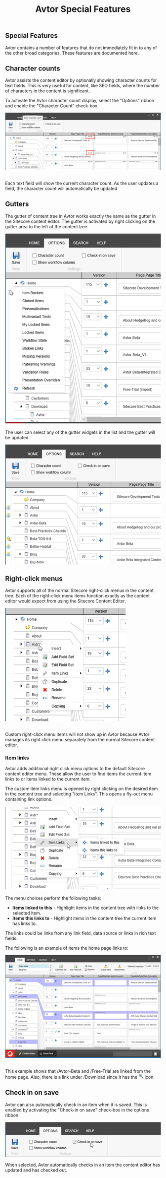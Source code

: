 ﻿---
title: Avtor Special Features
layout: AvtorLayout
---

## Special Features
Avtor contains a number of features that do not immediately fit in to any of the other broad categories. These features are documented here.

## Character counts
Avtor assists the content editor by optionally showing character counts for text fields. This is very useful for content, like SEO fields, where the number of characters in the content is significant. 

To activate the Avtor character count display, select the "Options" ribbon and enable the "Character Count" check-box.

![Character Count](/Images/Avtor/SpecialFeatures_CharCount.png)
<br/><br/>

Each text field will show the current character count. As the user updates a field, the character count will automatically be updated.

## Gutters
The gutter of content tree in Avtor works exactly the same as the gutter in the Sitecore content editor. The gutter is activated by right clicking on the gutter area to the left of the content tree.

![Gutter](/Images/Avtor/SpecialFeatures_Gutter.png)
<br/><br/>
The user can select any of the gutter widgets in the list and the gutter will be updated.

![Gutter widgets](/Images/Avtor/SpecialFeatures_GutterSelected.png)

## Right-click menus
Avtor supports all of the normal Sitecore right-click menus in the content tree. Each of the right-click menu items function exactly as the content editor would expect from using the Sitecore Content Editor.

![Right click](/Images/Avtor/SpecialFeatures_RightClick.png)
<br/><br/>

Custom right-click menu items will not show up in Avtor because Avtor manages its right click menu separately from the normal Sitecore content editor.

### Item links
Avtor adds additional right click menu options to the default Sitecore content editor menu. These allow the user to find items the current item links to or items linked to the current item. 

The custom item links menu is opened by right clicking on the desired item in the content tree and selecting "Item Links". This opens a fly-out menu containing link options.
<br/><br/>
![Item Links](/Images/Avtor/SpecialFeatures_ItemLinks.png)
<br/><br/>
The menu choices perform the following tasks:

- **Items linked to this** - Highlight items in the content tree with links to the selected item.
- **Items this links to** - Highlight items in the content tree the current item has links to. 

The links could be links from any link field, data source or links in rich text fields.

The following is an example of items the home page links to:

![Home Links](/Images/Avtor/SpecialFeatures_HomeLinks.png)
<br/><br/>

This example shows that /Avtor-Beta and /Free-Trial are linked from the home page. Also, there is a link under /Download since it has the ![Child Result](/Images/Avtor/Icon_ChildResults.png) icon.

## Check in on save
Avtor can also automatically check in an item when it is saved. This is enabled by activating the "Check-in on save" check-box in the options ribbon.

![Check in on save](/Images/Avtor/SpecialFeatures_CheckInOnSave.png)

When selected, Avtor automatically checks in an item the content editor has updated and has checked out.